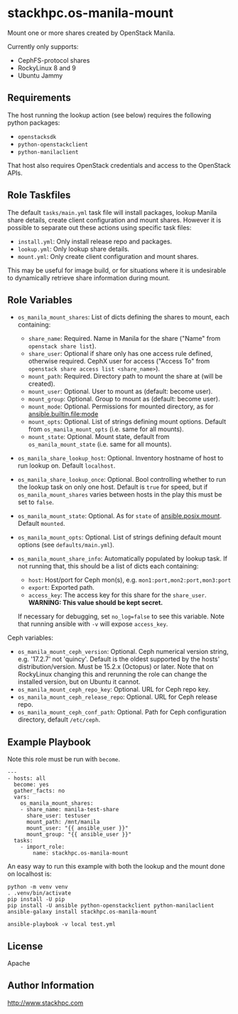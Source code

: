 stackhpc.os-manila-mount
========================

Mount one or more shares created by OpenStack Manila.

Currently only supports:
- CephFS-protocol shares
- RockyLinux 8 and 9
- Ubuntu Jammy

Requirements
------------

The host running the lookup action (see below) requires the following python packages:

- `openstacksdk`
- `python-openstackclient`
- `python-manilaclient`

That host also requires OpenStack credentials and access to the OpenStack APIs.

Role Taskfiles
--------------

The default `tasks/main.yml` task file will install packages, lookup Manila share
details, create client configuration and mount shares. However it is possible to
separate out these actions using specific task files:
- `install.yml`: Only install release repo and packages.
- `lookup.yml`: Only lookup share details.
- `mount.yml`: Only create client configuration and mount shares.

This may be useful for image build, or for situations where it is undesirable to
dynamically retrieve share information during mount.

Role Variables
--------------

* `os_manila_mount_shares`: List of dicts defining the shares to mount, each
containing:
  - `share_name`: Required. Name in Manila for the share ("Name" from `openstack share
  list`).
  - `share_user`: Optional if share only has one access rule defined, otherwise required.
  CephX user for access ("Access To" from `openstack share access list <share_name>`).
  - `mount_path`: Required. Directory path to mount the share at (will be created).
  - `mount_user`: Optional. User to mount as (default: become user).
  - `mount_group`: Optional. Group to mount as (default: become user).
  - `mount_mode`: Optional. Permissions for mounted directory, as for [ansible.builtin.file:mode](https://docs.ansible.com/ansible/latest/collections/ansible/builtin/file_module.html#parameter-mode)
  - `mount_opts`: Optional. List of strings defining mount options. Default from
  `os_manila_mount_opts` (i.e. same for all mounts).
  - `mount_state`: Optional. Mount state, default from `os_manila_mount_state` (i.e. same for
  all mounts).

* `os_manila_share_lookup_host`: Optional. Inventory hostname of host to run lookup on.
Default `localhost`.
* `os_manila_share_lookup_once`: Optional. Bool controlling whether to run the lookup
task on only one host. Default is `true` for speed, but if 
`os_manila_mount_shares` varies between hosts in the play this must be set to `false`.

* `os_manila_mount_state`: Optional. As for `state` of [ansible.posix.mount](https://docs.ansible.com/ansible/latest/collections/ansible/posix/mount_module.html). Default `mounted`.
* `os_manila_mount_opts`: Optional. List of strings defining default mount options
(see `defaults/main.yml`).

* `os_manila_mount_share_info`: Automatically populated by lookup task. If not running
that, this should be a list of dicts each containing:
  - `host`: Host/port for Ceph mon(s), e.g. `mon1:port,mon2:port,mon3:port`
  - `export`: Exported path.
  - `access_key`: The access key for this share for the `share_user`.
  **WARNING: This value should be kept secret.**

  If necessary for debugging, set `no_log=false` to see this variable. Note that running ansible with
`-v` will expose `access_key`.

Ceph variables:
* `os_manila_mount_ceph_version`: Optional. Ceph numerical version string, e.g. '17.2.7' not 'quincy'. Default is the oldest supported by the hosts' distribution/version. Must be 15.2.x (Octopus) or later. Note that on RockyLinux changing this and rerunning the role can change the installed version, but on Ubuntu it cannot.
* `os_manila_mount_ceph_repo_key`: Optional. URL for Ceph repo key.
* `os_manila_mount_ceph_release_repo`: Optional. URL for Ceph release repo.
* `os_manila_mount_ceph_conf_path`: Optional. Path for Ceph configuration directory,
default `/etc/ceph`.


Example Playbook
----------------

Note this role must be run with `become`.

    ---
    - hosts: all
      become: yes
      gather_facts: no
      vars:
        os_manila_mount_shares:
        - share_name: manila-test-share
          share_user: testuser
          mount_path: /mnt/manila
          mount_user: "{{ ansible_user }}"
          mount_group: "{{ ansible_user }}"
      tasks:
        - import_role:
            name: stackhpc.os-manila-mount

An easy way to run this example with both the lookup and the mount done on localhost is:

    python -m venv venv
    . .venv/bin/activate
    pip install -U pip
    pip install -U ansible python-openstackclient python-manilaclient
    ansible-galaxy install stackhpc.os-manila-mount

    ansible-playbook -v local test.yml

License
-------

Apache

Author Information
------------------

http://www.stackhpc.com

